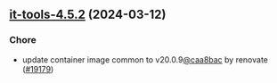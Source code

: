 

## [it-tools-4.5.2](https://github.com/truecharts/charts/compare/it-tools-4.5.1...it-tools-4.5.2) (2024-03-12)

### Chore



- update container image common to v20.0.9[@caa8bac](https://github.com/caa8bac) by renovate ([#19179](https://github.com/truecharts/charts/issues/19179))